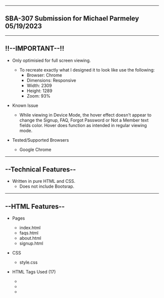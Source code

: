 --------------------------------------------------
SBA-307 Submission for Michael Parmeley 05/19/2023
--------------------------------------------------

-----------------
!!--IMPORTANT--!!
-----------------

- Only optimisied for full screen viewing. 
	* To recreate exactly what I designed it to look like use the following:
		* Browser: Chrome
		* Dimensions: Responsive
		* Width: 2309
		* Height: 1289
		* Zoom: 93%

- Known Issue
	* While viewing in Device Mode, the hover effect doesn't appear to change
	  the Signup, FAQ, Forgot Password or Not a Member text fields color. Hover does
	  function as intended in regular viewing mode. 

- Tested/Supported Browsers
	* Google Chrome

----------------------
--Technical Features--
----------------------

- Written in pure HTML and CSS.
	* Does not include Bootsrap.

-----------------
--HTML Features--
-----------------

- Pages
	* index.html
	* faqs.html
	* about.html
	* signup.html

- CSS
	* style.css

- HTML Tags Used (17)
	* <head>
	* <meta>
	* <title>
	* <link>
	* <body>
	* <sections>
	* <img>
	* <h3>
	* <select>
	* <option>
	* <a>
	* <div>
	* <h1>
	* <br>
	* <input>
	* <p>
	* <button>

- Tables Used (1)
	* Located on faqs.html

- Forms Used (2)
	* Located on index.html and signup.html

- Dropdown Menus Used (1)
	* Located in Navbar on index.html, signup.html, about.html and faqs.html

- Text Content Used (Several)
	* Located on index.html, signup.html, about.html and faqs.html

- Image Content Used (4)
	* Located in Navbar on index.html, signup.html, about.html and faqs.html

----------------
--CSS Features--
----------------

- Styling Types Used (3)
	* Inline
	* internal
	* External

- CSS Selectors Used (5)
	* .class
	* #id
	* element 
	* :hover
	* disabled

- Colors Selected from Color Pallette Generator
	* (Mix of Blues (dark, light, greenish-blue) and white)

- Flexbox
	* Used for all pages' layouts

- Bootstrap
	* N/A

- Animations
	* :hover 
	* Custom animation made with @Keyframes using animation-direction and opacity fading.
		* Opacity change
		* Transform
		* Left
		* Right

